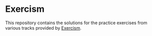 # Exercism

This repository contains the solutions for the practice exercises from various tracks provided by [Exercism](https://www.exercism.org).

